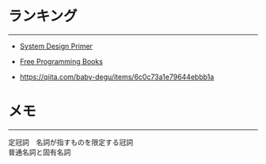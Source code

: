 # ランキング

---

+ [System Design Primer](https://github.com/donnemartin/system-design-primer/blob/master/README-ja.md)
+ [Free Programming Books](https://github.com/EbookFoundation/free-programming-books/blob/main/books/free-programming-books-ja.md)

+ <https://qiita.com/baby-degu/items/6c0c73a1e79644ebbb1a>


# メモ

---
定冠詞　名詞が指すものを限定する冠詞  
普通名詞と固有名詞

